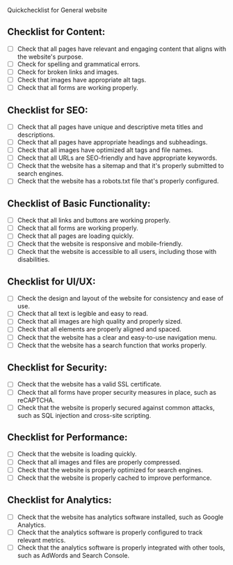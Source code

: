 Quickchecklist for General website
## Checklist for Content:
* [ ] Check that all pages have relevant and engaging content that aligns with the website's purpose.
* [ ] Check for spelling and grammatical errors.
* [ ] Check for broken links and images.
* [ ] Check that images have appropriate alt tags.
* [ ] Check that all forms are working properly.

## Checklist for SEO:
* [ ] Check that all pages have unique and descriptive meta titles and descriptions.
* [ ] Check that all pages have appropriate headings and subheadings.
* [ ] Check that all images have optimized alt tags and file names.
* [ ] Check that all URLs are SEO-friendly and have appropriate keywords.
* [ ] Check that the website has a sitemap and that it's properly submitted to search engines.
* [ ] Check that the website has a robots.txt file that's properly configured.

## Checklist of Basic Functionality:
* [ ] Check that all links and buttons are working properly.
* [ ] Check that all forms are working properly.
* [ ] Check that all pages are loading quickly.
* [ ] Check that the website is responsive and mobile-friendly.
* [ ] Check that the website is accessible to all users, including those with disabilities.

## Checklist for UI/UX:
* [ ] Check the design and layout of the website for consistency and ease of use.
* [ ] Check that all text is legible and easy to read.
* [ ] Check that all images are high quality and properly sized.
* [ ] Check that all elements are properly aligned and spaced.
* [ ] Check that the website has a clear and easy-to-use navigation menu.
* [ ] Check that the website has a search function that works properly.

## Checklist for Security:
* [ ] Check that the website has a valid SSL certificate.
* [ ] Check that all forms have proper security measures in place, such as reCAPTCHA.
* [ ] Check that the website is properly secured against common attacks, such as SQL injection and cross-site scripting.

## Checklist for Performance:
* [ ] Check that the website is loading quickly.
* [ ] Check that all images and files are properly compressed.
* [ ] Check that the website is properly optimized for search engines.
* [ ] Check that the website is properly cached to improve performance.

## Checklist for Analytics:
* [ ] Check that the website has analytics software installed, such as Google Analytics.
* [ ] Check that the analytics software is properly configured to track relevant metrics.
* [ ] Check that the analytics software is properly integrated with other tools, such as AdWords and Search Console.
